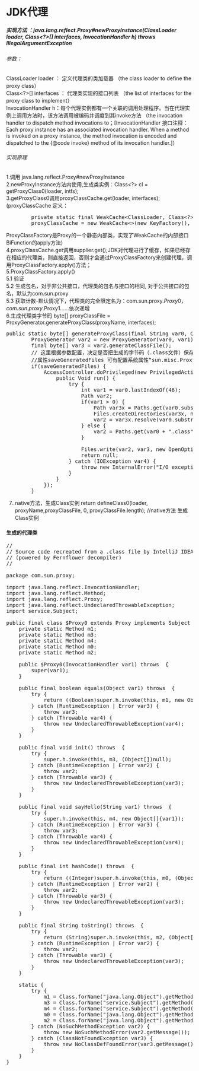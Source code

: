 # JDK代理

##### 实现方法 ：java.lang.reflect.Proxy#newProxyInstance(ClassLoader loader, Class<?>[] interfaces, InvocationHandler h) throws IllegalArgumentException

###### 参数：
ClassLoader loader ： 定义代理类的类加载器 （the class loader to define the proxy class）  
Class<?>[] interfaces ： 代理类实现的接口列表 （the list of interfaces for the proxy class to implement）  
InvocationHandler h：每个代理实例都有一个关联的调用处理程序。当在代理实例上调用方法时，该方法调用被编码并调度到其invoke方法 （the invocation handler to dispatch method invocations to；[InvocationHandler 接口注释：Each proxy instance has an associated invocation handler. When a method is invoked on a proxy instance, the method invocation is encoded and dispatched to the {@code invoke} method of its invocation handler.]）

###### 实现原理

1.调用 java.lang.reflect.Proxy#newProxyInstance  
2.newProxyInstance方法内使用,生成类实例：Class<?> cl = getProxyClass0(loader, intfs);    
3.getProxyClass0调用proxyClassCache.get(loader, interfaces);(proxyClassCache 定义：
<pre>
        private static final WeakCache&lt;ClassLoader, Class&lt;?>[], Class<?>>  
        proxyClassCache = new WeakCache<>(new KeyFactory(), new ProxyClassFactory()); 
</pre>
ProxyClassFactory是Proxy的一个静态内部类，实现了WeakCache的内部接口BiFunction的apply方法)  
4.proxyClassCache.get调用supplier.get();JDK对代理进行了缓存，如果已经存在相应的代理类，则直接返回，否则才会通过ProxyClassFactory来创建代理，调用ProxyClassFactory.apply()方法；  
5.ProxyClassFactory.apply()  
5.1 验证  
5.2 生成包名，对于非公共接口，代理类的包名与接口的相同, 对于公共接口的包名，默认为com.sun.proxy  
5.3 获取计数-默认情况下，代理类的完全限定名为：com.sun.proxy.$Proxy0，com.sun.proxy.$Proxy1……依次递增  
6.生成代理类字节码 byte[] proxyClassFile = ProxyGenerator.generateProxyClass(proxyName, interfaces);  
<pre>
public static byte[] generateProxyClass(final String var0, Class[] var1) {
        ProxyGenerator var2 = new ProxyGenerator(var0, var1);
        final byte[] var3 = var2.generateClassFile();
        // 这里根据参数配置，决定是否把生成的字节码（.class文件）保存到本地磁盘，我们可以通过把相应的class文件保存到本地，再反编译来看看具体的实现，这样更直观
        //属性saveGeneratedFiles 可有配置系统属性“sun.misc.ProxyGenerator.saveGeneratedFiles”设置
        if(saveGeneratedFiles) {
            AccessController.doPrivileged(new PrivilegedAction() {
                public Void run() {
                    try {
                        int var1 = var0.lastIndexOf(46);
                        Path var2;
                        if(var1 > 0) {
                            Path var3x = Paths.get(var0.substring(0, var1).replace('.', File.separatorChar), new String[0]);
                            Files.createDirectories(var3x, new FileAttribute[0]);
                            var2 = var3x.resolve(var0.substring(var1 + 1, var0.length()) + ".class");
                        } else {
                            var2 = Paths.get(var0 + ".class", new String[0]);
                        }

                        Files.write(var2, var3, new OpenOption[0]);
                        return null;
                    } catch (IOException var4) {
                        throw new InternalError("I/O exception saving generated file: " + var4);
                    }
                }
            });
        }
</pre>
7. native方法，生成Class实例 return defineClass0(loader, proxyName,proxyClassFile, 0, proxyClassFile.length); //native方法 生成Class实例


#### 生成的代理类

<pre>
//
// Source code recreated from a .class file by IntelliJ IDEA
// (powered by Fernflower decompiler)
//

package com.sun.proxy;

import java.lang.reflect.InvocationHandler;
import java.lang.reflect.Method;
import java.lang.reflect.Proxy;
import java.lang.reflect.UndeclaredThrowableException;
import service.Subject;

public final class $Proxy0 extends Proxy implements Subject {
    private static Method m1;
    private static Method m3;
    private static Method m4;
    private static Method m0;
    private static Method m2;

    public $Proxy0(InvocationHandler var1) throws  {
        super(var1);
    }

    public final boolean equals(Object var1) throws  {
        try {
            return ((Boolean)super.h.invoke(this, m1, new Object[]{var1})).booleanValue();
        } catch (RuntimeException | Error var3) {
            throw var3;
        } catch (Throwable var4) {
            throw new UndeclaredThrowableException(var4);
        }
    }

    public final void init() throws  {
        try {
            super.h.invoke(this, m3, (Object[])null);
        } catch (RuntimeException | Error var2) {
            throw var2;
        } catch (Throwable var3) {
            throw new UndeclaredThrowableException(var3);
        }
    }

    public final void sayHello(String var1) throws  {
        try {
            super.h.invoke(this, m4, new Object[]{var1});
        } catch (RuntimeException | Error var3) {
            throw var3;
        } catch (Throwable var4) {
            throw new UndeclaredThrowableException(var4);
        }
    }

    public final int hashCode() throws  {
        try {
            return ((Integer)super.h.invoke(this, m0, (Object[])null)).intValue();
        } catch (RuntimeException | Error var2) {
            throw var2;
        } catch (Throwable var3) {
            throw new UndeclaredThrowableException(var3);
        }
    }

    public final String toString() throws  {
        try {
            return (String)super.h.invoke(this, m2, (Object[])null);
        } catch (RuntimeException | Error var2) {
            throw var2;
        } catch (Throwable var3) {
            throw new UndeclaredThrowableException(var3);
        }
    }

    static {
        try {
            m1 = Class.forName("java.lang.Object").getMethod("equals", new Class[]{Class.forName("java.lang.Object")});
            m3 = Class.forName("service.Subject").getMethod("init", new Class[0]);
            m4 = Class.forName("service.Subject").getMethod("sayHello", new Class[]{Class.forName("java.lang.String")});
            m0 = Class.forName("java.lang.Object").getMethod("hashCode", new Class[0]);
            m2 = Class.forName("java.lang.Object").getMethod("toString", new Class[0]);
        } catch (NoSuchMethodException var2) {
            throw new NoSuchMethodError(var2.getMessage());
        } catch (ClassNotFoundException var3) {
            throw new NoClassDefFoundError(var3.getMessage());
        }
    }
}
</pre>
